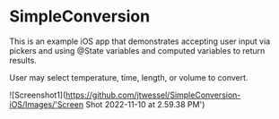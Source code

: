 # SimpleConversion

This is an example iOS app that demonstrates accepting user input via pickers and using @State variables and computed variables to return results. 

User may select temperature, time, length, or volume to convert. 

![Screenshot1](https://github.com/jtwessel/SimpleConversion-iOS/Images/'Screen Shot 2022-11-10 at 2.59.38 PM')


